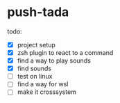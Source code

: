 # push-tada

todo:
- [x] project setup
- [x] zsh plugin to react to a command
- [x] find a way to play sounds
- [x] find sounds
- [ ] test on linux
- [ ] find a way for wsl
- [ ] make it crosssystem
